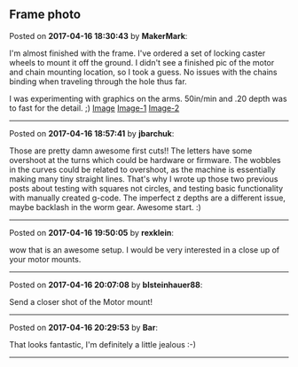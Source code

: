 ## Frame photo
Posted on **2017-04-16 18:30:43** by **MakerMark**:

I'm almost finished with the frame. I've ordered a set of locking caster wheels to mount it off the ground. I didn't see a finished pic of the motor and chain mounting location, so I took a guess. No issues with the chains binding when traveling through the hole thus far.



I was experimenting with graphics on the arms. 50in/min and .20 depth was to fast for the detail. ;) [Image](//muut.com/u/maslowcnc/s3/:maslowcnc:JHnX:image.jpeg.jpg) [Image-1](//muut.com/u/maslowcnc/s3/:maslowcnc:Bajj:file_1image.jpeg.jpg) [Image-2](//muut.com/u/maslowcnc/s3/:maslowcnc:oFoI:file_2image.jpeg.jpg)

---

Posted on **2017-04-16 18:57:41** by **jbarchuk**:

Those are pretty damn awesome first cuts!! The letters have some overshoot at the turns which could be hardware or firmware. The wobbles in the curves could be related to overshoot, as the machine is essentially making many tiny straight lines. That's why I wrote up those two previous posts about testing with squares not circles, and testing basic functionality with manually created g-code. The imperfect z depths are a different issue, maybe backlash in the worm gear. Awesome start. :)

---

Posted on **2017-04-16 19:50:05** by **rexklein**:

wow that is an awesome setup. I would be very interested in a close up of your motor mounts.

---

Posted on **2017-04-16 20:07:08** by **blsteinhauer88**:

Send a closer shot of the Motor mount!

---

Posted on **2017-04-16 20:29:53** by **Bar**:

That looks fantastic, I'm definitely a little jealous :-)

---

